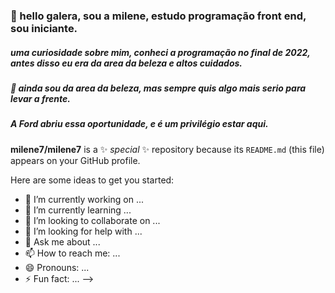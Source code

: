 ### :blue_heart: hello galera, sou a milene, estudo programação front end, sou iniciante.
##### uma curiosidade sobre mim, conheci a programação no final de 2022, antes disso eu era da area da beleza e altos cuidados.
##### :kiss: ainda sou da area da beleza, mas sempre quis algo mais serio para levar a frente.
##### A Ford abriu essa oportunidade, e é um privilégio estar aqui.


**milene7/milene7** is a ✨ _special_ ✨ repository because its `README.md` (this file) appears on your GitHub profile.

Here are some ideas to get you started:

- 🔭 I’m currently working on ...
- 🌱 I’m currently learning ...
- 👯 I’m looking to collaborate on ...
- 🤔 I’m looking for help with ...
- 💬 Ask me about ...
- 📫 How to reach me: ...
- 😄 Pronouns: ...
- ⚡ Fun fact: ...
-->
